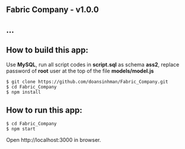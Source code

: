 ## Fabric Company - v1.0.0
## ...

## How to build this app:
Use **MySQL**, run all script codes in **script.sql** as schema **ass2**, replace password of **root** user at the top of the file **models/model.js** 
```console
$ git clone https://github.com/doansinhman/Fabric_Company.git
$ cd Fabric_Company
$ npm install
```
## How to run this app:
```console
$ cd Fabric_Company
$ npm start
```
Open http://localhost:3000 in browser.
